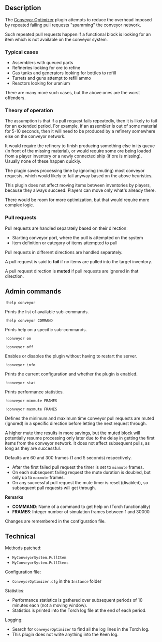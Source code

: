 ## Description

The [Conveyor Optimizer](https://torchapi.net/plugins/item/2d10eb73-03c1-4605-a9d1-392cf11e4c4c) plugin attempts to reduce the overhead imposed by repeated failing pull requests "spamming" the conveyor network.

Such repeated pull requests happen if a functional block is looking for an item which is not available on the conveyor system.

### Typical cases

- Assemblers with queued parts
- Refineries looking for ore to refine
- Gas tanks and generators looking for bottles to refill
- Turrets and guns attempt to refill ammo
- Reactors looking for uranium

There are many more such cases, but the above ones are the worst offenders.

### Theory of operation

The assumption is that if a pull request fails repeatedly, then it is likely to fail for an extended period. For example, if an assembler is out of some material for 5-10 seconds, then it will need to be produced by a refinery somewhere else on the conveyor network.

It would require the refinery to finish producing something else in its queue (in front of the missing material), or would require some ore being loaded from a player inventory or a newly connected ship (if ore is missing). Usually none of these happen quickly.

The plugin saves processing time by ignoring (muting) most conveyor requests, which would likely to fail anyway based on the above heuristics.

This plugin does not affect moving items between inventories by players, because they always succeed. Players can move only what's already there.

There would be room for more optimization, but that would require more complex logic.

### Pull requests

Pull requests are handled separately based on their direction:

- Starting conveyor port, where the pull is attempted on the system
- Item definition or category of items attempted to pull

Pull requests in different directions are handled separately.

A pull request is said to **fail** if no items are pulled into the target inventory.

A pull request direction is **muted** if pull requests are ignored in that direction.

## Admin commands

`!help conveyor`

Prints the list of available sub-commands.

`!help conveyor COMMAND`

Prints help on a specific sub-commands.

`!conveyor on`

`!conveyor off`

Enables or disables the plugin without having to restart the server.

`!conveyor info`

Prints the current configuration and whether the plugin is enabled.

`!conveyor stat`

Prints performance statistics. 

`!conveyor minmute FRAMES`

`!conveyor maxmute FRAMES`

Defines the minimum and maximum time conveyor pull requests are muted (ignored) in a specific direction before letting the next request through. 

A higher mute time results in more savings, but the muted block will potentially resume processing only later due to the delay in getting the first items from the conveyor network. It does not affect subsequent pulls, as long as they are successful.

Defaults are 60 and 300 frames (1 and 5 seconds) respectively.

- After the first failed pull request the timer is set to `minmute` frames.
- On each subsequent failing request the mute duration is doubled, but only up to `maxmute` frames.
- On any successful pull request the mute timer is reset (disabled), so subsequent pull requests will get through.

__Remarks__

- **COMMAND**: Name of a command to get help on (Torch functionality)
- **FRAMES**: Integer number of simulation frames between 1 and 30000

Changes are remembered in the configuration file.

## Technical

Methods patched:

- `MyConveyorSystem.PullItem`
- `MyConveyorSystem.PullItems`

Configuration file:

- `ConveyorOptimizer.cfg` in the `Instance` folder

Statistics:

 - Performance statistics is gathered over subsequent periods of 10 minutes each (not a moving window). 
 - Statistics is printed into the Torch log file at the end of each period.

Logging:

 - Search for `ConveyorOptimizer` to find all the log lines in the Torch log. 
 - This plugin does not write anything into the Keen log.